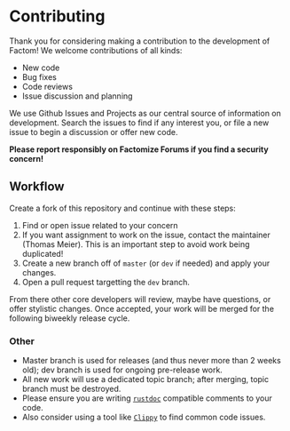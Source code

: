 # Contributing

Thank you for considering making a contribution to the development of Factom! We welcome contributions of all kinds:

* New code
* Bug fixes
* Code reviews
* Issue discussion and planning

We use Github Issues and Projects as our central source of information on development. Search the issues to find if any interest you, or file a new issue to begin a discussion or offer new code.

**Please report responsibly on Factomize Forums if you find a security concern!**

## Workflow

Create a fork of this repository and continue with these steps:

1. Find or open issue related to your concern
2. If you want assignment to work on the issue, contact the maintainer (Thomas Meier). This is an important step to avoid work being duplicated!
3. Create a new branch off of `master` (or `dev` if needed) and apply your changes.
4. Open a pull request targetting the `dev` branch.

From there other core developers will review, maybe have questions, or offer stylistic changes. Once accepted, your work will be merged for the following biweekly release cycle.

### Other

* Master branch is used for releases (and thus never more than 2 weeks old); dev branch is used for ongoing pre-release work.
* All new work will use a dedicated topic branch; after merging, topic branch must be destroyed.
* Please ensure you are writing [`rustdoc`](https://doc.rust-lang.org/1.30.0/book/first-edition/documentation.html) compatible comments to your code.
* Also consider using a tool like [`Clippy`](https://github.com/rust-lang/rust-clippy) to find common code issues.